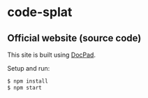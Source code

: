 # code-splat
## Official website (source code)

This site is built using [DocPad][].

Setup and run:

```bash
$ npm install
$ npm start
```

[DocPad]: https://docpad.org/


